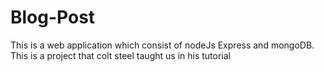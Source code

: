 # Blog-Post
This is a web application which consist of nodeJs Express and mongoDB. This is a project that colt steel taught us in his tutorial
